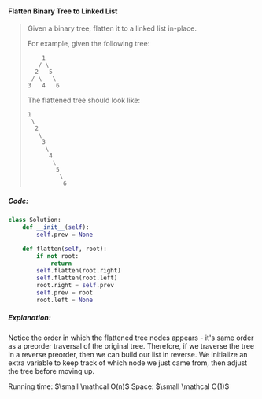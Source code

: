 #### Flatten Binary Tree to Linked List

> Given a binary tree, flatten it to a linked list in-place.
>
> For example, given the following tree:
>
> ```
>     1
>    / \
>   2   5
>  / \   \
> 3   4   6
> ```
>
> The flattened tree should look like:
>
> ```
> 1
>  \
>   2
>    \
>     3
>      \
>       4
>        \
>         5
>          \
>           6
> ```

##### Code:

```py
class Solution:
    def __init__(self):
        self.prev = None

    def flatten(self, root):
        if not root:
            return
        self.flatten(root.right)
        self.flatten(root.left)
        root.right = self.prev
        self.prev = root
        root.left = None
```

##### Explanation:

Notice the order in which the flattened tree nodes appears - it's same order as a preorder traversal of the original tree. Therefore, if we traverse the tree in a reverse preorder, then we can build our list in reverse. We initialize an extra variable to keep track of which node we just came from, then adjust the tree before moving up. 

Running time: $\small \mathcal O(n)$ Space: $\small \mathcal O(1)$

